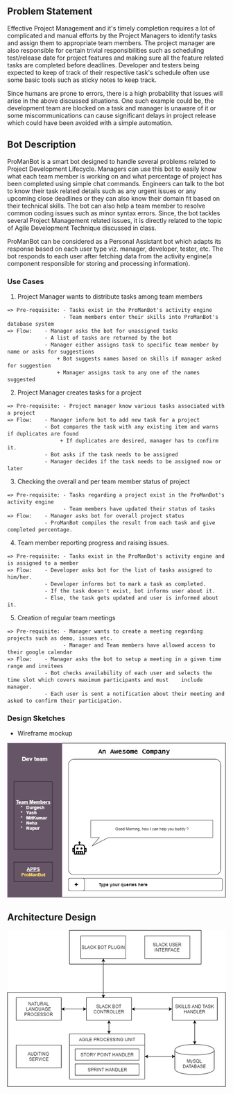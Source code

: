 ## Problem Statement
Effective Project Management and it's timely completion requires a lot of complicated and manual efforts by the Project Managers to identify tasks and assign them to appropriate team members. The project manager are also responsible for certain trivial responsibilities such as scheduling test/release date for project features and making sure all the feature related tasks are completed before deadlines. Developer and testers being expected to keep of track of their respective task's schedule often use some basic tools such as sticky notes to keep track.

Since humans are prone to errors, there is a high probability that issues will arise in the above discussed situations. One such example could be, the development team are blocked on a task and manager is unaware of it or some miscommunications can cause significant delays in project release which could have been avoided with a simple automation.

## Bot Description

ProManBot is a smart bot designed to handle several problems related to Project Development Lifecycle. Managers can use this bot to easily know what each team member is working on and what percentage of project has been completed using simple chat commands. Engineers can talk to the bot to know their task related details such as any urgent issues or any upcoming close deadlines or they can also know their domain fit based on their technical skills. The bot can also help a team member to resolve common coding issues such as minor syntax errors. Since, the bot tackles several Project Management related issues, it is directly related to the topic of Agile Development Technique discussed in class.

ProManBot can be considered as a Personal Assistant bot which adapts its response based on each user type viz. manager, developer, tester, etc. The bot responds to each user after fetching data from the activity engine(a component responsible for storing and processing information).

### Use Cases

1.  Project Manager wants to distribute tasks among team members
```
=> Pre-requisite: - Tasks exist in the ProManBot's activity engine
                  - Team members enter their skills into ProManBot's database system
=> Flow:    - Manager asks the bot for unassigned tasks
            - A list of tasks are returned by the bot
            - Manager either assigns task to specific team member by name or asks for suggestions
                + Bot suggests names based on skills if manager asked for suggestion
                + Manager assigns task to any one of the names suggested
```

2.  Project Manager creates tasks for a project
```
=> Pre-requisite: - Project manager know various tasks associated with a project
=> Flow:    - Manager inform bot to add new task for a project
            - Bot compares the task with any existing item and warns if duplicates are found
                 + If duplicates are desired, manager has to confirm it.
            - Bot asks if the task needs to be assigned
            - Manager decides if the task needs to be assigned now or later
```

3.  Checking the overall and per team member status of project
```
=> Pre-requisite: - Tasks regarding a project exist in the ProManBot's activity engine
                  - Team members have updated their status of tasks
=> Flow:    - Manager asks bot for overall project status
            - ProManBot compiles the result from each task and give completed percentage.
```

4.  Team member reporting progress and raising issues.
```
=> Pre-requisite: - Tasks exist in the ProManBot's activity engine and is assigned to a member
=> Flow:    - Developer asks bot for the list of tasks assigned to him/her.
            - Developer informs bot to mark a task as completed.
            - If the task doesn't exist, bot informs user about it.
            - Else, the task gets updated and user is informed about it.
```

5.  Creation of regular team meetings
```
=> Pre-requisite: - Manager wants to create a meeting regarding projects such as demo, issues etc.
                  - Manager and Team members have allowed access to their google calendar
=> Flow:    - Manager asks the bot to setup a meeting in a given time range and invitees
            - Bot checks availability of each user and selects the time slot which covers maximum participants and must    include manager.
            - Each user is sent a notification about their meeting and asked to confirm their participation.
```

### Design Sketches

* Wireframe mockup

![SE-Wireframe](./SE-Wireframe-1.png)

## Architecture Design

![SE-Wireframe](./SE-Architecture.png)

